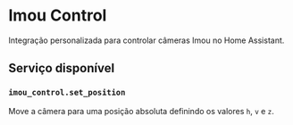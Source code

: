 # Imou Control

Integração personalizada para controlar câmeras Imou no Home Assistant.

## Serviço disponível

### `imou_control.set_position`
Move a câmera para uma posição absoluta definindo os valores `h`, `v` e `z`.
